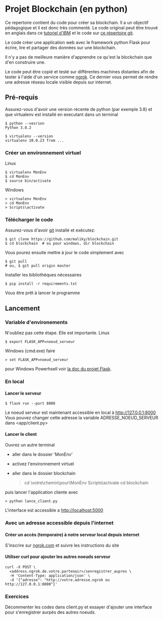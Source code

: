 

# Projet Blockchain (en python)

Ce repertoire contient du code pour créer sa blockchain. Il a un objectif pédagogique et il est donc très commenté.  Le code original peut être trouvé en anglais dans ce [tutoriel d'IBM](https://developer.ibm.com/technologies/blockchain/tutorials/develop-a-blockchain-application-from-scratch-in-python/) et le code sur [ce répertoire git](https://github.com/satwikkansal/python_blockchain_app/tree/master).

Le code créer une application web avec le framework python Flask pour écrire, lire et partager des données sur une blockchain.  

Il n'y a pas de meilleure manière d'apprendre ce qu'est la blockchain que d'en construire une.

Le code peut être copié et testé sur différentes machines distantes afin de tester à l'aide d'un service comme [ngrok](https://ngrok.com).  Ce dernier vous permet de rendre une  adresse réseau locale visible depuis sur internet.


## Pré-requis

Assurez-vous d'avoir une version récente de python (par exemple 3.8) et que virtualenv est installé en executant dans un terminal

    $ python --vesrion
    Python 3.8.2
    
    $ virtualenv --version
    virtualenv 20.0.23 from ...


### Créer un environnement virtuel

Linux

    $ virtualenv MonEnv
    $ cd MonEnv
    $ source bin/activate

Windows

    > virtualenv MonEnv
    > cd MonEnv
    > Scripts\activate


### Télécharger le code

Assurez-vous d'avoir [git](https://git-scm.com/download/win) installé et exécutez:

    $ git clone https://github.com/maliky/blockchain.git
    $ cd blockchain  # ou pour windows, dir blockchain

Vous pourez ensuite mettre à jour le code simplement avec

    $ git pull 
    # ou, $ git pull origin master

Installer les bibliothèques nécessaires

    $ pip install -r requirements.txt

Vous être prêt à lancer le programme


## Lancement


### Variable d'environements

N'oubliez pas cette étape.  Elle est importante.
Linux

    $ export FLASK_APP=noeud_serveur

Windows (cmd.exe) faire

    > set FLASK_APP=noeud_serveur

pour Windows Powerhsell voir [la doc du projet Flask](https://flask.palletsprojects.com/en/1.1.x/cli/#application-discovery).


### En local


#### Lancer le serveur

    $ flask run --port 8000

Le noeud serveur est maintenant accessible en local à <http://127.0.0.1:8000>
Vous pouvez changer cette adresse la variable ADRESSE\_NOEUD\_SERVEUR dans <app/client.py>


#### Lancer le client

Ouvrez un autre terminal

-   aller dans le dossier 'MonEnv'
-   activez l'environnement virtuel
-   aller dans le dossier blockchain

    > cd \votre\chemin\pour\MonEnv
    > Scripts\activate
    > cd blockchain

puis lancer l'application cliente avec

    > python lance_client.py

L'interface est accessible a <http://localhost:5000> 


### Avec un adresse accessible depuis l'internet


#### Créer un accès (temporaire) à notre serveur local depuis internet

S'inscrire sur [ngrok.com](https://ngrok.com) et suivre les instructions du site


#### Utiliser curl pour ajouter les autres noeuds serveur

    curl -X POST \
      <address.ngrok.de.votre.partenair>/senregistrer_aupres \
      -H 'Content-Type: application/json' \
      -d '{"adresse": "http://votre.adresse.ngrok ou http://127.0.0.1:8000"}'


### Exercices

Décommenter les codes dans client.py et essayer d'ajouter une interface pour s'enregistrer aurpès des autres noeuds.

